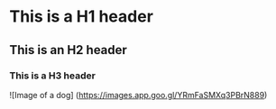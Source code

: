 # This is a H1 header
## This is an H2 header
### This is a H3 header

![Image of a dog] (https://images.app.goo.gl/YRmFaSMXq3PBrN889)
